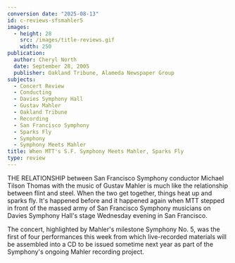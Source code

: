 ```yaml
---
conversion date: "2025-08-13"
id: c-reviews-sfsmahler5
images:
  - height: 28
    src: /images/title-reviews.gif
    width: 250
publication:
  author: Cheryl North
  date: September 28, 2005
  publisher: Oakland Tribune, Alameda Newspaper Group
subjects:
  - Concert Review
  - Conducting
  - Davies Symphony Hall
  - Gustav Mahler
  - Oakland Tribune
  - Recording
  - San Francisco Symphony
  - Sparks Fly
  - Symphony
  - Symphony Meets Mahler
title: When MTT's S.F. Symphony Meets Mahler, Sparks Fly
type: review
---
```


THE RELATIONSHIP between San Francisco Symphony conductor Michael Tilson Thomas with the music of Gustav Mahler is much like the relationship between flint and steel. When the two get together, things heat up and sparks fly. It's happened before and it happened again when MTT stepped in front of the massed army of San Francisco Symphony musicians on Davies Symphony Hall's stage Wednesday evening in San Francisco.

The concert, highlighted by Mahler's milestone Symphony No. 5, was the first of four performances this week from which live-recorded materials will be assembled into a CD to be issued sometime next year as part of the Symphony's ongoing Mahler recording project.
